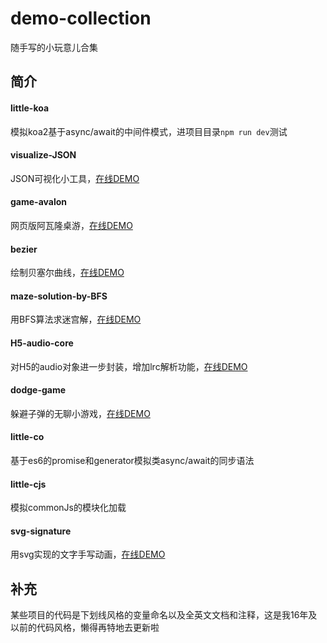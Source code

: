 # demo-collection

随手写的小玩意儿合集

## 简介

#### little-koa

模拟koa2基于async/await的中间件模式，进项目目录`npm run dev`测试

#### visualize-JSON

JSON可视化小工具，[在线DEMO](https://nossika.github.io/demo-collection/visualize-JSON/)

#### game-avalon

网页版阿瓦隆桌游，[在线DEMO](https://nossika.github.io/demo-collection/game-avalon/)

#### bezier

绘制贝塞尔曲线，[在线DEMO](https://nossika.github.io/demo-collection/bezier/test.html)

#### maze-solution-by-BFS

用BFS算法求迷宫解，[在线DEMO](https://nossika.github.io/demo-collection/maze-solution-by-BFS/)

#### H5-audio-core

对H5的audio对象进一步封装，增加lrc解析功能，[在线DEMO](https://nossika.github.io/demo-collection/H5-audio-core/demo.html)

#### dodge-game

躲避子弹的无聊小游戏，[在线DEMO](https://nossika.github.io/demo-collection/dodge-game/)

#### little-co

基于es6的promise和generator模拟类async/await的同步语法

#### little-cjs

模拟commonJs的模块化加载

#### svg-signature

用svg实现的文字手写动画，[在线DEMO](https://nossika.github.io/demo-collection/svg-signature/)

## 补充

某些项目的代码是下划线风格的变量命名以及全英文文档和注释，这是我16年及以前的代码风格，懒得再特地去更新啦
